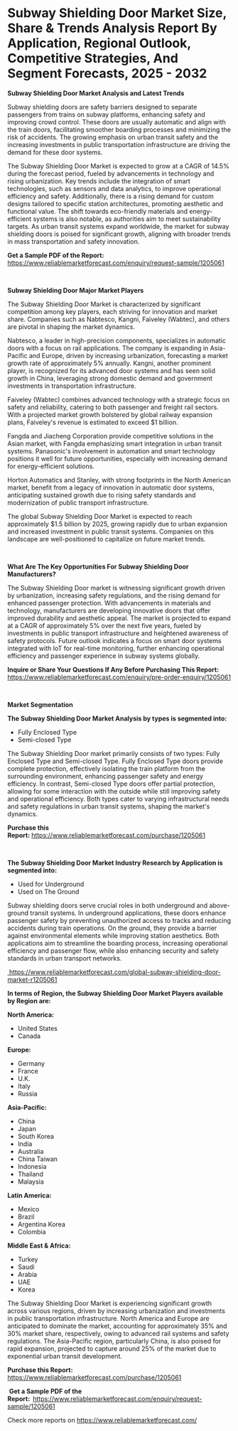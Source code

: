 <p><h1>Subway Shielding Door Market Size, Share & Trends Analysis Report By Application, Regional Outlook, Competitive Strategies, And Segment Forecasts, 2025 - 2032</h1></p><p><strong>Subway Shielding Door Market Analysis and Latest Trends</strong></p>
<p><p>Subway shielding doors are safety barriers designed to separate passengers from trains on subway platforms, enhancing safety and improving crowd control. These doors are usually automatic and align with the train doors, facilitating smoother boarding processes and minimizing the risk of accidents. The growing emphasis on urban transit safety and the increasing investments in public transportation infrastructure are driving the demand for these door systems.</p><p>The Subway Shielding Door Market is expected to grow at a CAGR of 14.5% during the forecast period, fueled by advancements in technology and rising urbanization. Key trends include the integration of smart technologies, such as sensors and data analytics, to improve operational efficiency and safety. Additionally, there is a rising demand for custom designs tailored to specific station architectures, promoting aesthetic and functional value. The shift towards eco-friendly materials and energy-efficient systems is also notable, as authorities aim to meet sustainability targets. As urban transit systems expand worldwide, the market for subway shielding doors is poised for significant growth, aligning with broader trends in mass transportation and safety innovation.</p></p>
<p><strong>Get a Sample PDF of the Report:&nbsp;</strong> <a href="https://www.reliablemarketforecast.com/enquiry/request-sample/1205061?utm_campaign=2724&utm_medium=2&utm_source=Github&utm_content=ia&utm_term=26032025&utm_id=subway-shielding-door">https://www.reliablemarketforecast.com/enquiry/request-sample/1205061</a></p>
<p>&nbsp;</p>
<p><strong>Subway Shielding Door Major Market Players</strong></p>
<p><p>The Subway Shielding Door Market is characterized by significant competition among key players, each striving for innovation and market share. Companies such as Nabtesco, Kangni, Faiveley (Wabtec), and others are pivotal in shaping the market dynamics.</p><p>Nabtesco, a leader in high-precision components, specializes in automatic doors with a focus on rail applications. The company is expanding in Asia-Pacific and Europe, driven by increasing urbanization, forecasting a market growth rate of approximately 5% annually. Kangni, another prominent player, is recognized for its advanced door systems and has seen solid growth in China, leveraging strong domestic demand and government investments in transportation infrastructure.</p><p>Faiveley (Wabtec) combines advanced technology with a strategic focus on safety and reliability, catering to both passenger and freight rail sectors. With a projected market growth bolstered by global railway expansion plans, Faiveley's revenue is estimated to exceed $1 billion.</p><p>Fangda and Jiacheng Corporation provide competitive solutions in the Asian market, with Fangda emphasizing smart integration in urban transit systems. Panasonic's involvement in automation and smart technology positions it well for future opportunities, especially with increasing demand for energy-efficient solutions.</p><p>Horton Automatics and Stanley, with strong footprints in the North American market, benefit from a legacy of innovation in automatic door systems, anticipating sustained growth due to rising safety standards and modernization of public transport infrastructure.</p><p>The global Subway Shielding Door Market is expected to reach approximately $1.5 billion by 2025, growing rapidly due to urban expansion and increased investment in public transit systems. Companies on this landscape are well-positioned to capitalize on future market trends.</p></p>
<p>&nbsp;</p>
<p><strong>What Are The Key Opportunities For Subway Shielding Door Manufacturers?</strong></p>
<p><p>The Subway Shielding Door market is witnessing significant growth driven by urbanization, increasing safety regulations, and the rising demand for enhanced passenger protection. With advancements in materials and technology, manufacturers are developing innovative doors that offer improved durability and aesthetic appeal. The market is projected to expand at a CAGR of approximately 5% over the next five years, fueled by investments in public transport infrastructure and heightened awareness of safety protocols. Future outlook indicates a focus on smart door systems integrated with IoT for real-time monitoring, further enhancing operational efficiency and passenger experience in subway systems globally.</p></p>
<p><strong>Inquire or Share Your Questions If Any Before Purchasing This Report:</strong> <a href="https://www.reliablemarketforecast.com/enquiry/pre-order-enquiry/1205061?utm_campaign=2724&utm_medium=2&utm_source=Github&utm_content=ia&utm_term=26032025&utm_id=subway-shielding-door">https://www.reliablemarketforecast.com/enquiry/pre-order-enquiry/1205061</a></p>
<p>&nbsp;</p>
<p><strong>Market Segmentation</strong></p>
<p><strong>The Subway Shielding Door Market Analysis by types is segmented into:</strong></p>
<p><ul><li>Fully Enclosed Type</li><li>Semi-closed Type</li></ul></p>
<p><p>The Subway Shielding Door market primarily consists of two types: Fully Enclosed Type and Semi-closed Type. Fully Enclosed Type doors provide complete protection, effectively isolating the train platform from the surrounding environment, enhancing passenger safety and energy efficiency. In contrast, Semi-closed Type doors offer partial protection, allowing for some interaction with the outside while still improving safety and operational efficiency. Both types cater to varying infrastructural needs and safety regulations in urban transit systems, shaping the market's dynamics.</p></p>
<p><strong>Purchase this Report:&nbsp;</strong><a href="https://www.reliablemarketforecast.com/purchase/1205061?utm_campaign=2724&utm_medium=2&utm_source=Github&utm_content=ia&utm_term=26032025&utm_id=subway-shielding-door">https://www.reliablemarketforecast.com/purchase/1205061</a></p>
<p>&nbsp;</p>
<p><strong>The Subway Shielding Door Market Industry Research by Application is segmented into:</strong></p>
<p><ul><li>Used for Underground</li><li>Used on The Ground</li></ul></p>
<p><p>Subway shielding doors serve crucial roles in both underground and above-ground transit systems. In underground applications, these doors enhance passenger safety by preventing unauthorized access to tracks and reducing accidents during train operations. On the ground, they provide a barrier against environmental elements while improving station aesthetics. Both applications aim to streamline the boarding process, increasing operational efficiency and passenger flow, while also enhancing security and safety standards in urban transport networks.</p></p>
<p><a href="https://www.reliablemarketforecast.com/global-subway-shielding-door-market-r1205061?utm_campaign=2724&utm_medium=2&utm_source=Github&utm_content=ia&utm_term=26032025&utm_id=subway-shielding-door">&nbsp;https://www.reliablemarketforecast.com/global-subway-shielding-door-market-r1205061</a></p>
<p><strong>In terms of Region, the Subway Shielding Door Market Players available by Region are:</strong></p>
<p>
    <p> <strong> North America: </strong>
        <ul>
            <li>United States</li>
            <li>Canada</li>
        </ul>
        </p> 
    <p> <strong> Europe: </strong>
        <ul>
            <li>Germany</li>
            <li>France</li>
            <li>U.K.</li>
            <li>Italy</li>
            <li>Russia</li>
        </ul>
        </p> 
    <p> <strong> Asia-Pacific: </strong>
        <ul>
            <li>China</li>
            <li>Japan</li>
            <li>South Korea</li>
            <li>India</li>
            <li>Australia</li>
            <li>China Taiwan</li>
            <li>Indonesia</li>
            <li>Thailand</li>
            <li>Malaysia</li>
        </ul>
        </p> 
    <p> <strong> Latin America: </strong>
        <ul>
            <li>Mexico</li>
            <li>Brazil</li>
            <li>Argentina Korea</li>
            <li>Colombia</li>
        </ul>
        </p> 
    <p> <strong> Middle East & Africa: </strong>
        <ul>
            <li>Turkey</li>
            <li>Saudi</li>
            <li>Arabia</li>
            <li>UAE</li>
            <li>Korea</li>
        </ul>
    </p>
    </p>
<p><p>The Subway Shielding Door Market is experiencing significant growth across various regions, driven by increasing urbanization and investments in public transportation infrastructure. North America and Europe are anticipated to dominate the market, accounting for approximately 35% and 30% market share, respectively, owing to advanced rail systems and safety regulations. The Asia-Pacific region, particularly China, is also poised for rapid expansion, projected to capture around 25% of the market due to exponential urban transit development.</p></p>
<p><strong>Purchase this Report: </strong><a href="https://www.reliablemarketforecast.com/purchase/1205061?utm_campaign=2724&utm_medium=2&utm_source=Github&utm_content=ia&utm_term=26032025&utm_id=subway-shielding-door">https://www.reliablemarketforecast.com/purchase/1205061</a></p>
<p>&nbsp;<strong>Get a Sample PDF of the Report:&nbsp;&nbsp;</strong><a href="https://www.reliablemarketforecast.com/enquiry/request-sample/1205061?utm_campaign=2724&utm_medium=2&utm_source=Github&utm_content=ia&utm_term=26032025&utm_id=subway-shielding-door">https://www.reliablemarketforecast.com/enquiry/request-sample/1205061</a></p>
<p><strong></strong></p>
<p>Check more reports on <a href="https://www.reliablemarketforecast.com/?utm_campaign=2724&utm_medium=2&utm_source=Github&utm_content=ia&utm_term=26032025&utm_id=subway-shielding-door">https://www.reliablemarketforecast.com/</a></p>